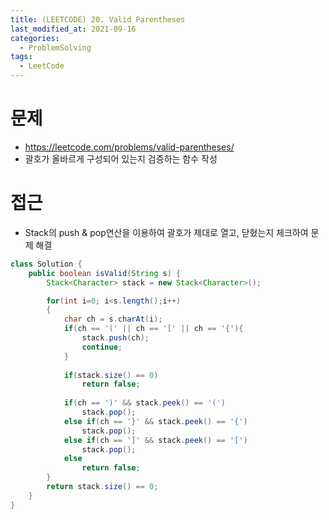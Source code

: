 ```yaml
---
title: (LEETCODE) 20. Valid Parentheses
last_modified_at: 2021-09-16
categories: 
  - ProblemSolving
tags:
  - LeetCode
---
```

# 문제
- https://leetcode.com/problems/valid-parentheses/
- 괄호가 올바르게 구성되어 있는지 검증하는 함수 작성

# 접근
- Stack의 push & pop연산을 이용하여 괄호가 제대로 열고, 닫혔는지 체크하여 문제 해결

```java
class Solution {
    public boolean isValid(String s) {
        Stack<Character> stack = new Stack<Character>();

        for(int i=0; i<s.length();i++)
        {
            char ch = s.charAt(i);
            if(ch == '(' || ch == '[' || ch == '{'){
                stack.push(ch);
                continue;
            }
            
            if(stack.size() == 0)
                return false;
            
            if(ch == ')' && stack.peek() == '(')
                stack.pop();
            else if(ch == '}' && stack.peek() == '{')
                stack.pop();
            else if(ch == ']' && stack.peek() == '[')
                stack.pop();
            else
                return false;
        }
        return stack.size() == 0;
    }
}
```
